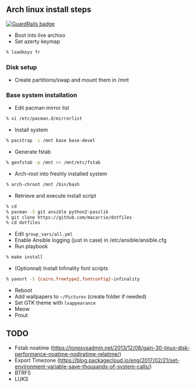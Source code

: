 ## Arch linux install steps

[![GuardRails badge](https://badges.production.guardrails.io/macarrie/dotfiles.svg)](https://www.guardrails.io)

* Boot into live archiso
* Set azerty keymap
```bash
% loadkeys fr
```

### Disk setup

* Create partitions/swap and mount them in /mnt

### Base system installation

* Edit pacman mirror list
```bash
% vi /etc/pacman.d/mirrorlist
```
* Install system
```bash
% pacstrap -i /mnt base base-devel
```
* Generate fstab
```bash
% genfstab -p /mnt >> /mnt/etc/fstab
```
* Arch-root into freshly installed system
```bash
% arch-chroot /mnt /bin/bash
```
* Retrieve and execute install script
```bash
% cd
% pacman -S git ansible python2-passlib
% git clone https://github.com/macarrie/dotfiles
% cd dotfiles
```
* Edit `group_vars/all.yml`
* Enable Ansible logging (just in case) in /etc/ansible/ansible.cfg
* Run playbook
```bash
% make install
```
* (Optionnal) Install Infinality font scripts
```bash
% yaourt -S {cairo,freetype2,fontconfig}-infinality
```
* Reboot
* Add wallpapers to `~/Pictures` (create folder if needed)
* Set GTK theme with `lxappearance`
* Meow
* Prout


## TODO
- Fstab noatime (https://lonesysadmin.net/2013/12/08/gain-30-linux-disk-performance-noatime-nodiratime-relatime/)
- Export Timezone (https://blog.packagecloud.io/eng/2017/02/21/set-environment-variable-save-thousands-of-system-calls/)
- BTRFS
- LUKS
